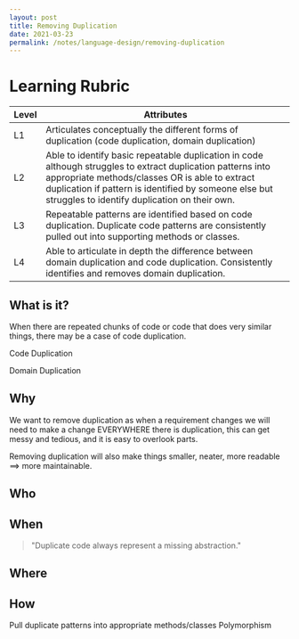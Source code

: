 ```yaml
---
layout: post
title: Removing Duplication 
date: 2021-03-23
permalink: /notes/language-design/removing-duplication
---
```


# Learning Rubric

| Level | Attributes |
| ----- | ---------- |
| L1	| Articulates conceptually the different forms of duplication (code duplication, domain duplication) |
| L2	| Able to identify basic repeatable duplication in code although struggles to extract duplication patterns into appropriate methods/classes OR is able to extract duplication if pattern is identified by someone else but struggles to identify duplication on their own. |
| L3	| Repeatable patterns are identified based on code duplication. Duplicate code patterns are consistently pulled out into supporting methods or classes. |
| L4	| Able to articulate in depth the difference between domain duplication and code duplication. Consistently identifies and removes domain duplication. |

## What is it?

When there are repeated chunks of code or code that does very similar things, there may be a case of code duplication.

Code Duplication

Domain Duplication

## Why

We want to remove duplication as when a requirement changes we will need to make a change EVERYWHERE there is duplication, this can get messy and tedious, and it is easy to overlook parts.

Removing duplication will also make things smaller, neater, more readable ==> more maintainable.

## Who

## When

> "Duplicate code always represent a missing abstraction." 

## Where

## How

Pull duplicate patterns into appropriate methods/classes
Polymorphism
